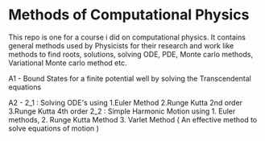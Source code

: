 

# Methods of Computational Physics 
This repo is one for a course i did on computational physics. It contains general methods used by Physicists for their research and work like
methods to find roots, solutions, solving ODE, PDE, Monte carlo methods, Variational Monte carlo method etc. 


A1 - Bound States for a finite potential well by solving the Transcendental equations

A2 - 2_1 : Solving ODE's using 
              1.Euler Method 
              2.Runge Kutta 2nd order 
              3.Runge Kutta 4th order
     2_2 : Simple Harmonic Motion using 
              1. Euler methods,
              2. Runge Kutta Method
              3. Varlet Method ( An effective method to solve equations of motion )
